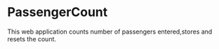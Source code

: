 # PassengerCount
 This web application counts number of passengers entered,stores and resets the count.
